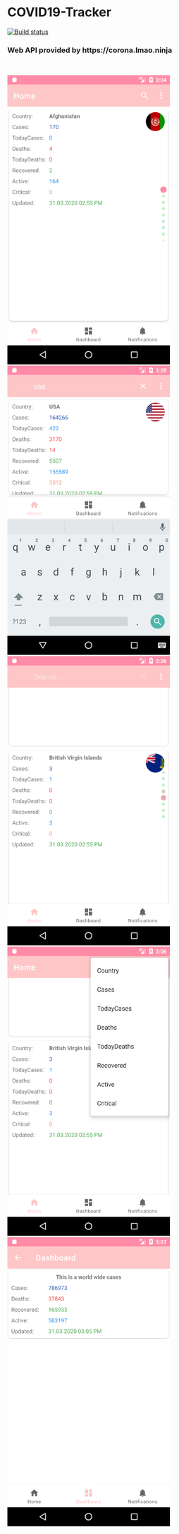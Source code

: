 # COVID19-Tracker
[![Build status](https://build.appcenter.ms/v0.1/apps/791bc3bb-a127-4023-8234-ff93e90bea72/branches/dev/badge)](https://appcenter.ms)
<br>
<h3>Web API provided by https://corona.lmao.ninja</h3>
<br>


![img](https://github.com/rddewan/COVID19-Tracker/blob/master/image/01.png)
<br>
![img](https://github.com/rddewan/COVID19-Tracker/blob/master/image/02.png)
<br>
![img](https://github.com/rddewan/COVID19-Tracker/blob/master/image/03.png)
<br>
![img](https://github.com/rddewan/COVID19-Tracker/blob/master/image/04.png)
<br>
![img](https://github.com/rddewan/COVID19-Tracker/blob/master/image/05.png)
